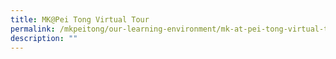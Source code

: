 ```yaml
---
title: MK@Pei Tong Virtual Tour
permalink: /mkpeitong/our-learning-environment/mk-at-pei-tong-virtual-tour/
description: ""
---
```

